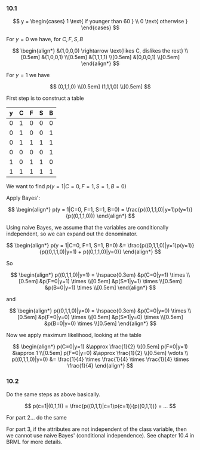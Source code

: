 ### 10.1

$$
y = \begin{cases}
1 \text{ if younger than 60 } \\
0 \text{ otherwise }
\end{cases}
$$

For $y = 0$ we have, for $C, F, S, B$

$$
\begin{align*}
&(1,0,0,0) \rightarrow \text{likes C, dislikes the rest} \\[0.5em]
&(1,0,0,1) \\[0.5em]
&(1,1,1,1) \\[0.5em]
&(0,0,0,1) \\[0.5em]
\end{align*}
$$

For $y = 1$ we have

$$
(0,1,1,0) \\[0.5em]
(1,1,1,0) \\[0.5em]
$$

First step is to construct a table

|y|C|F|S|B|
|---|---|---|---|---|
|0|1|0|0|0|
|0|1|0|0|1|
|0|1|1|1|1|
|0|0|0|0|1|
|1|0|1|1|0|
|1|1|1|1|1|

We want to find $p(y = 1|C=0, F=1, S=1, B=0)$

Apply Bayes':

$$
\begin{align*}
p(y = 1|C=0, F=1, S=1, B=0) = \frac{p((0,1,1,0)|y=1)p(y=1)}
{p((0,1,1,0))}
\end{align*}
$$

Using naive Bayes, we assume that the variables are conditionally independent,
so we can expand out the denominator.

$$
\begin{align*}
p(y = 1|C=0, F=1, S=1, B=0) &= \frac{p((0,1,1,0)|y=1)p(y=1)}
{p((0,1,1,0)|y=1) + p((0,1,1,0)|y=0)}
\end{align*}
$$

So

$$
\begin{align*}
p((0,1,1,0)|y=1) = \hspace{0.3em} &p(C=0|y=1) \times \\[0.5em]
&p(F=0|y=1) \times \\[0.5em]
&p(S=1|y=1) \times \\[0.5em]
&p(B=0|y=1) \times \\[0.5em]
\end{align*}
$$

and

$$
\begin{align*}
p((0,1,1,0)|y=0) = \hspace{0.3em} &p(C=0|y=0) \times \\[0.5em]
&p(F=0|y=0) \times \\[0.5em]
&p(S=1|y=0) \times \\[0.5em]
&p(B=0|y=0) \times \\[0.5em]
\end{align*}
$$

Now we apply maximum likelihood, looking at the table

$$
\begin{align*}
p(C=0|y=1) &\approx \frac{1}{2} \\[0.5em]
p(F=0|y=1) &\approx 1 \\[0.5em]
p(F=0|y=0) &\approx \frac{1}{2} \\[0.5em]
\vdots \\
p((0,1,1,0)|y=0) &= \frac{1}{4} \times \frac{1}{4} \times \frac{1}{4} \times \frac{1}{4}
\end{align*}
$$

### 10.2

Do the same steps as above basically.

$$
p(c=1|(0,1,1)) = \frac{p((0,1,1)|c=1)p(c=1)}{p((0,1,1))} = ...
$$

For part 2... do the same

For part 3, if the attributes are not independent of the class variable, then we
cannot use naive Bayes' (conditional independence). See chapter 10.4 in BRML for
more details.
